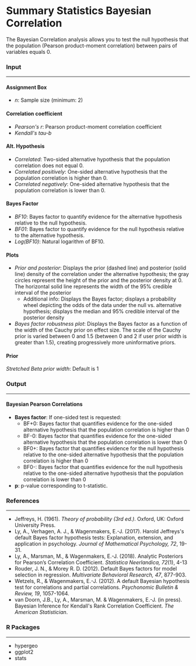 Summary Statistics Bayesian Correlation
==========

The Bayesian Correlation analysis allows you to test the null hypothesis that the population (Pearson product-moment correlation) between pairs of variables equals 0.

### Input
---

#### Assignment Box
- *n*: Sample size (minimum: 2)

#### Correlation coefficient
  - *Pearson's r*:  Pearson product-moment correlation coefficient
  - *Kendall's tau-b*

#### Alt. Hypothesis
- *Correlated*: Two-sided alternative hypothesis that the population correlation does not equal 0.
- *Correlated positively*: One-sided alternative hypothesis that the population correlation is higher than 0.
- *Correlated negatively*: One-sided alternative hypothesis that the population correlation is lower than 0.

#### Bayes Factor
- *BF10*: Bayes factor to quantify evidence for the alternative hypothesis relative to the null hypothesis.
- *BF01*: Bayes factor to quantify evidence for the null hypothesis relative to the alternative hypothesis.
- *Log(BF10)*: Natural logarithm of BF10.

#### Plots
- *Prior and posterior*: Displays the prior (dashed line) and posterior (solid line) density of the correlation under the alternative hypothesis; the gray circles represent the height of the prior and the posterior density at 0. The horizontal solid line represents the width of the 95% credible interval of the posterior
  - Additional info: Displays the Bayes factor; displays a probability wheel depicting the odds of the data under the null vs. alternative hypothesis; displays the median and 95% credible interval of the posterior density
- *Bayes factor robustness plot*: Displays the Bayes factor as a function of the width of the Cauchy prior on effect size. The scale of the Cauchy prior is varied between 0 and 1.5 (between 0 and 2 if user prior width is greater than 1.5), creating progressively more uninformative priors.

#### Prior
*Stretched Beta prior width*: Default is 1

### Output
---
#### Bayesian Pearson Correlations
- **Bayes factor**: If one-sided test is requested:
  - BF+0: Bayes factor that quantifies evidence for the one-sided alternative hypothesis that the population correlation is higher than 0
  - BF-0: Bayes factor that quantifies evidence for the one-sided alternative hypothesis that the population correlation is lower than 0
  - BF0+: Bayes factor that quantifies evidence for the null hypothesis relative to the one-sided alternative hypothesis that the population correlation is higher than 0
  - BF0-: Bayes factor that quantifies evidence for the null hypothesis relative to the one-sided alternative hypothesis that the population correlation is lower than 0
- **p**: p-value corresponding to t-statistic.

### References
---
- Jeffreys, H. (1961). *Theory of probability (3rd ed.)*. Oxford, UK: Oxford University Press.
- Ly, A., Verhagen, A. J., & Wagenmakers, E.-J. (2017). Harold Jeffreys's default Bayes factor hypothesis tests: Explanation, extension, and application in psychology. *Journal of Mathematical Psychology, 72*, 19-31.
- Ly, A., Marsman, M., & Wagenmakers, E.-J. (2018).  Analytic Posteriors for Pearson’s Correlation Coefficient. *Statistica Neerlandica, 72*(1), 4-13
- Rouder, J. N., & Morey R. D. (2012). Default Bayes factors for model selection in regression. *Multivariate Behavioral Research, 47*, 877-903.
- Wetzels, R., & Wagenmakers, E.-J. (2012). A default Bayesian hypothesis test for correlations and partial correlations. *Psychonomic Bulletin & Review, 19*, 1057-1064.
- van Doorn, J.B., Ly, A., Marsman, M. & Wagenmakers, E.-J. (in press). Bayesian Inference for Kendall's Rank Correlation Coefficient. *The American Statistician*.

### R Packages
---
- hypergeo
- ggplot2
- stats
